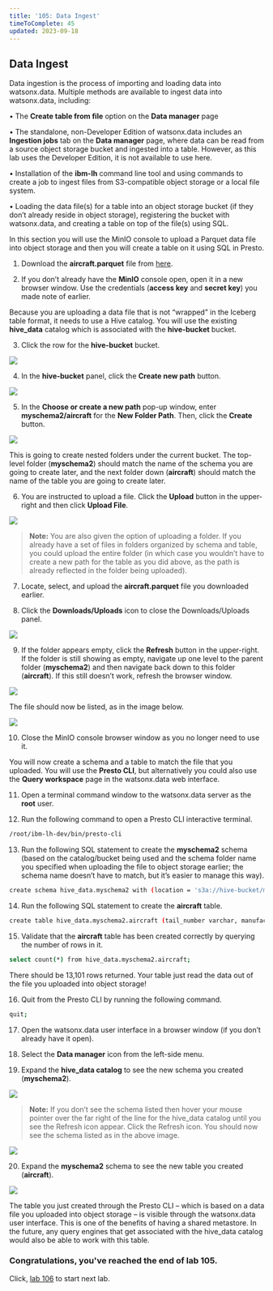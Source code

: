 ```yaml
---
title: '105: Data Ingest'
timeToComplete: 45
updated: 2023-09-18
---
```


## Data Ingest

Data ingestion is the process of importing and loading data into watsonx.data. Multiple methods are available to ingest data into watsonx.data, including:

  • The **Create table from file** option on the **Data manager** page

  • The standalone, non-Developer Edition of watsonx.data includes an **Ingestion jobs** tab on the **Data manager** page, where data can be read from a source object storage bucket and ingested into a table. However, as this lab uses the Developer Edition, it is not available to use here.

  • Installation of the **ibm-lh** command line tool and using commands to create a job to ingest files from S3-compatible object storage or a local file system.

  • Loading the data file(s) for a table into an object storage bucket (if they don’t already reside in object storage), registering the bucket with watsonx.data, and creating a table on top of the file(s) using SQL.


In this section you will use the MinIO console to upload a Parquet data file into object storage and then you will create a table on it using SQL in Presto.

1. Download the **aircraft.parquet** file from [here](https://ibm.box.com/v/ontime-aircraft-id).

2. If you don’t already have the **MinIO** console open, open it in a new browser window. Use the credentials (**access key** and **secret key**) you made note of earlier.

Because you are uploading a data file that is not “wrapped” in the Iceberg table format, it needs to use a Hive catalog. You will use the existing **hive_data** catalog which is associated with the **hive-bucket** bucket.

3. Click the row for the **hive-bucket** bucket.

  ![](./images/105/di-hive.png)

4. In the **hive-bucket** panel, click the **Create new path** button.

  ![](./images/105/di-hive-new.png)

5. In the **Choose or create a new path** pop-up window, enter **myschema2/aircraft** for the **New Folder Path**. Then, click the **Create** button.

  ![](./images/105/di-hive-new-path.png)

  This is going to create nested folders under the current bucket. The top-level folder (**myschema2**) should match the name of the schema you are going to create later, and the next folder down (**aircraft**) should match the name of the table you are going to create later.

6. You are instructed to upload a file. Click the **Upload** button in the upper-right and then click **Upload File**. 

  ![](./images/105/di-hive-new-upload.png)

  > **Note:** You are also given the option of uploading a folder. If you already have a set of files in folders organized by schema and table, you could upload the entire folder (in which case you wouldn’t have to create a new path for the table as you did above, as the path is already reflected in the folder being uploaded).

7. Locate, select, and upload the **aircraft.parquet** file you downloaded earlier.

8. Click the **Downloads/Uploads** icon to close the Downloads/Uploads panel.

  ![](./images/105/di-hive-new-upload-close.png)

9. If the folder appears empty, click the **Refresh** button in the upper-right. If the folder is still showing as empty, navigate up one level to the parent folder (**myschema2**) and then navigate back down to this folder (**aircraft**). If this still doesn’t work, refresh the browser window.

  ![](./images/105/di-hive-new-upload-refresh.png)

  The file should now be listed, as in the image below.

  ![](./images/105/di-hive-new-upload-view.png)

10. Close the MinIO console browser window as you no longer need to use it.

  You will now create a schema and a table to match the file that you uploaded. You will use the **Presto CLI**, but alternatively you could also use the **Query workspace** page in the watsonx.data web interface.

11. Open a terminal command window to the watsonx.data server as the **root** user.

12. Run the following command to open a Presto CLI interactive terminal.

  ```bash
  /root/ibm-lh-dev/bin/presto-cli
  ```
13. Run the following SQL statement to create the **myschema2** schema (based on the catalog/bucket being used and the schema folder name you specified when uploading the file to object storage earlier; the schema name doesn’t have to match, but it’s easier to manage this way).

  ```bash
  create schema hive_data.myschema2 with (location = 's3a://hive-bucket/myschema2');
  ```

14. Run the following SQL statement to create the **aircraft** table.

  ```bash
  create table hive_data.myschema2.aircraft (tail_number varchar, manufacturer varchar, model varchar) with (format = 'Parquet', external_location='s3a://hive-bucket/myschema2/aircraft');
  ```

15. Validate that the **aircraft** table has been created correctly by querying the number of rows in it.

  ```bash
  select count(*) from hive_data.myschema2.aircraft;
  ```
  
  There should be 13,101 rows returned. Your table just read the data out of the file you uploaded into object storage!

16. Quit from the Presto CLI by running the following command.

  ```bash
  quit;
  ```

17. Open the watsonx.data user interface in a browser window (if you don’t already have it open).

18. Select the **Data manager** icon from the left-side menu.

19. Expand the **hive_data catalog** to see the new schema you created (**myschema2**).

  ![](./images/105/watsonx-data-manager.png)

> **Note:** If you don’t see the schema listed then hover your mouse pointer over the far right of the line for the hive_data catalog until you see the Refresh icon appear. Click the Refresh icon. You should now see the schema listed as in the above image.

  ![](./images/105/watsonx-data-manager-refresh.png)


20. Expand the **myschema2** schema to see the new table you created (**aircraft**).

  ![](./images/105/watsonx-data-manager-data.png)


  The table you just created through the Presto CLI – which is based on a data file you uploaded into object storage – is visible through the watsonx.data user interface. This is one of the benefits of having a shared metastore. In the future, any query engines that get associated with the hive_data catalog would also be able to work with this table.

### Congratulations, you've reached the end of lab 105.

Click, [lab 106](/watsonx/watsonxdata/106) to start next lab.
